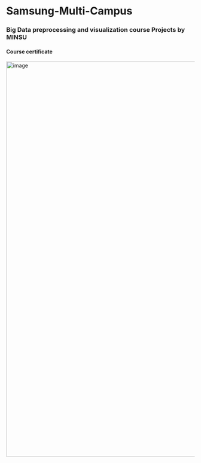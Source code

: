 # Samsung-Multi-Campus
### Big Data preprocessing and visualization course Projects by MINSU
#### Course certificate
<img width="1056" alt="image" src="https://user-images.githubusercontent.com/50944735/169119472-0402bfee-8fc9-4b4e-ab49-616a117a320a.png">
